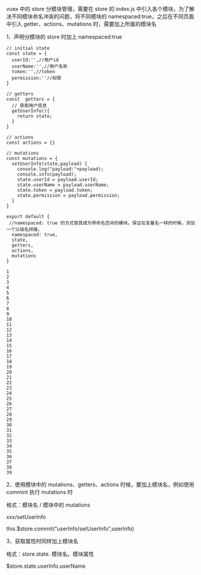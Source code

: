vuex 中的 store 分模块管理，需要在 store 的 index.js 中引入各个模块，为了解决不同模块命名冲突的问题，将不同模块的 namespaced:true，之后在不同页面中引入 getter、actions、mutations 时，需要加上所属的模块名

1、声明分模块的 store 时加上 namespaced:true

```
// initial state
const state = {
  userId:'',//用户id
  userName:'',//用户名称
  token:'',//token
  permission:''//权限
}
 
// getters
const  getters = {
  // 获取用户信息
  getUserInfo(){
    return state;
  }
}
 
// actions
const actions = {}
 
// mutations
const mutations = {
  setUserInfo(state,payload) {
    console.log("payload:"+payload);
    console.info(payload);
    state.userId = payload.userId;
    state.userName = payload.userName;
    state.token = payload.token;
    state.permission = payload.permission;
  }
}
 
export default {
 //namespaced: true 的方式使其成为带命名空间的模块。保证在变量名一样的时候，添加一个父级名拼接。
  namespaced: true,
  state,
  getters,
  actions,
  mutations
}

1
2
3
4
5
6
7
8
9
10
11
12
13
14
15
16
17
18
19
20
21
22
23
24
25
26
27
28
29
30
31
32
33
34
35
36
37
38
39
```

2、使用模块中的 mutations、getters、actions 时候，要加上模块名，例如使用 commint 执行 mutations 时

格式：模块名 / 模块中的 mutations

xxx/setUserInfo

this.$store.commit(“userInfo/setUserInfo”,userInfo)

3、获取属性时同样加上模块名

格式：store.state. 模块名。模块属性

$store.state.userInfo.userName
